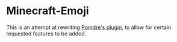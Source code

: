 # Minecraft-Emoji
This is an attempt at rewriting [Pomdre's plugin](https://github.com/Pomdre/Minecraft-Emoji-plugin), to allow for certain requested features to be added.
